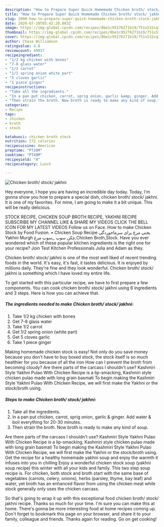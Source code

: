 ```yaml
---
description: "How to Prepare Super Quick Homemade Chicken broth/ stock/ jakhni"
title: "How to Prepare Super Quick Homemade Chicken broth/ stock/ jakhni"
slug: 2098-how-to-prepare-super-quick-homemade-chicken-broth-stock-jakhni
date: 2020-07-20T05:42:20.083Z
image: https://img-global.cpcdn.com/recipes/8be1c95276271b19/751x532cq70/chicken-broth-stock-jakhni-recipe-main-photo.jpg
thumbnail: https://img-global.cpcdn.com/recipes/8be1c95276271b19/751x532cq70/chicken-broth-stock-jakhni-recipe-main-photo.jpg
cover: https://img-global.cpcdn.com/recipes/8be1c95276271b19/751x532cq70/chicken-broth-stock-jakhni-recipe-main-photo.jpg
author: Chase Williamson
ratingvalue: 4.8
reviewcount: 49037
recipeingredient:
- "1/2 kg chicken with bones"
- "7-8 glass water"
- "1/2 carrot"
- "1/2 spring onion white part"
- "5 cloves garlic"
- "1 piece ginger"
recipeinstructions:
- "Take all the ingredients."
- "In a pan put chicken, carrot, sprig onion, garlic &amp; ginger. Add water &amp; boil everything for 20-30 minutes."
- "Then strain the broth. Now broth is ready to make any kind of soup."
categories:
- Recipe
tags:
- chicken
- broth
- stock

katakunci: chicken broth stock 
nutrition: 272 calories
recipecuisine: American
preptime: "PT20M"
cooktime: "PT49M"
recipeyield: "4"
recipecategory: Lunch

---
```



![Chicken broth/ stock/ jakhni](https://img-global.cpcdn.com/recipes/8be1c95276271b19/751x532cq70/chicken-broth-stock-jakhni-recipe-main-photo.jpg)

Hey everyone, I hope you are having an incredible day today. Today, I'm gonna show you how to prepare a special dish, chicken broth/ stock/ jakhni. It is one of my favorites. For mine, I am going to make it a bit unique. This will be really delicious.

STOCK RECIPE, CHICKEN SOUP BROTH RECIPE, YAKHNI RECIPE SUBSCRIBE MY CHANNEL LIKE &amp; SHARE MY VIDEOS CLICK THE BELL ICON FOR MY LATEST VIDEOS Follow us on Face. How to make Chicken Stock by Food Fusion. • Chicken Soup Recipe یخنی مرغ برای سرماخوردگی Yakhni Murgh چکن سوپ ,,سوپ مرغ,Chicken Broth,Stock. Have you ever wondered which of these popular kitchen ingredients is the right one for your recipe? Join Test Kitchen Professionals Julia and Adam as they.

Chicken broth/ stock/ jakhni is one of the most well liked of recent trending foods in the world. It's easy, it's fast, it tastes delicious. It is enjoyed by millions daily. They're fine and they look wonderful. Chicken broth/ stock/ jakhni is something which I have loved my entire life.


To get started with this particular recipe, we have to first prepare a few components. You can cook chicken broth/ stock/ jakhni using 6 ingredients and 3 steps. Here is how you can achieve that.

<!--inarticleads1-->

##### The ingredients needed to make Chicken broth/ stock/ jakhni:

1. Take 1/2 kg chicken with bones
1. Get 7-8 glass water
1. Take 1/2 carrot
1. Get 1/2 spring onion (white part)
1. Get 5 cloves garlic
1. Take 1 piece ginger


Making homemade chicken stock is easy! Not only do you save money because you don&#39;t have to buy boxed stock, the stock itself is so much healthier for you because of all the iron How can I prevent the broth from becoming cloudy? Are there parts of the carcass I shouldn&#39;t use? Kashmiri Style Yakhni Pulao With Chicken Recipe is a lip-smacking, Kashmiri style chicken pulao made with long grain basmati To begin making the Kashmiri Style Yakhni Pulao With Chicken Recipe, we will first make the Yakhni or the stock/broth using. 

<!--inarticleads2-->

##### Steps to make Chicken broth/ stock/ jakhni:

1. Take all the ingredients.
1. In a pan put chicken, carrot, sprig onion, garlic &amp; ginger. Add water &amp; boil everything for 20-30 minutes.
1. Then strain the broth. Now broth is ready to make any kind of soup.


Are there parts of the carcass I shouldn&#39;t use? Kashmiri Style Yakhni Pulao With Chicken Recipe is a lip-smacking, Kashmiri style chicken pulao made with long grain basmati To begin making the Kashmiri Style Yakhni Pulao With Chicken Recipe, we will first make the Yakhni or the stock/broth using. Get the recipe for a healthy homemade yakhni soup and enjoy the warmth it infuses into you in chilling Enjoy a wonderful chicken stock soup (yakhni soup recipe) this winter with all your kids and family. This two step soup recipe is. For chicken, both stock and broth start with the same base of vegetables (carrots, celery, onions), herbs (parsley, thyme, bay leaf) and water, yet broth has an enhanced flavor from using the chicken meat while stock generally only uses the chicken carcass. 

So that's going to wrap it up with this exceptional food chicken broth/ stock/ jakhni recipe. Thanks so much for your time. I'm sure you can make this at home. There's gonna be more interesting food at home recipes coming up. Don't forget to bookmark this page on your browser, and share it to your family, colleague and friends. Thanks again for reading. Go on get cooking!
